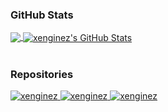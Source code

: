 ### GitHub Stats

<a href="https://github.com/xenginez/xenginez">
  <img align="center" src="https://github-readme-stats.vercel.app/api?username=xenginez&show_icons=true&line_height=27&count_private=true&title_color=ffffff&text_color=c9cacc&icon_color=2bbc8a&bg_color=1d1f21" />
</a>
<a href="https://github.com/xenginez/xenginez">
  <img align="center" src="https://github-readme-stats.vercel.app/api/top-langs/?username=xenginez&hide=cmake&show_icons=true&line_height=27&count_private=true&title_color=ffffff&text_color=c9cacc&icon_color=2bbc8a&bg_color=1d1f21" alt="xenginez's GitHub Stats" />
</a>

  <br>
  <br>
  
### Repositories

<a href="https://github.com/xenginez/jsonhpp">
  <img alt="xenginez" src="https://github-readme-stats.vercel.app/api/pin/?username=xenginez&repo=jsonhpp&show_owner=true&show_icons=true&line_height=27&count_private=true&title_color=ffffff&text_color=c9cacc&icon_color=2bbc8a&bg_color=1d1f21" />
</a>
<a href="https://github.com/xenginez/bsonhpp">
  <img alt="xenginez" src="https://github-readme-stats.vercel.app/api/pin/?username=xenginez&repo=bsonhpp&show_owner=true&show_icons=true&line_height=27&count_private=true&title_color=ffffff&text_color=c9cacc&icon_color=2bbc8a&bg_color=1d1f21" />
</a>
<a href="https://github.com/xenginez/X">
  <img alt="xenginez" src="https://github-readme-stats.vercel.app/api/pin/?username=xenginez&repo=X&show_owner=true&show_icons=true&line_height=27&count_private=true&title_color=ffffff&text_color=c9cacc&icon_color=2bbc8a&bg_color=1d1f21" />
</a>
